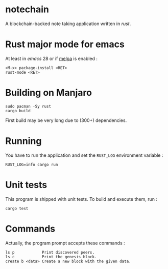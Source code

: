 # notechain

A blockchain-backed note taking application written in *rust*.

# Rust major mode for emacs

At least in *emacs* 28 or if [melpa](https://melpa.org/ 
"Milkypostman’s Emacs Lisp Package Archive") is enabled :

	<M-x> package-install <RET>
	rust-mode <RET>
	
# Building on Manjaro

	sudo pacman -Sy rust
	cargo build

First build may be very long due to (300+) dependencies.

# Running

You have to run the application and set the `RUST_LOG` environment variable :

	RUST_LOG=info cargo run

# Unit tests

This program is shipped with unit tests. To build and execute them, run :

	cargo test

# Commands

Actually, the program prompt accepts these commands :

	ls p            Print discovered peers.
	ls c            Print the genesis block.
	create b <data> Create a new block with the given data.
